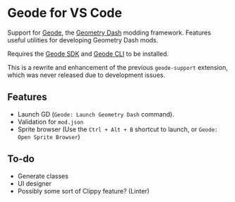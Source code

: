 # Geode for VS Code

Support for [Geode](https://geode-sdk.github.io/docs/), the [Geometry Dash](https://store.steampowered.com/app/322170/Geometry_Dash/) modding framework. Features useful utilities for developing Geometry Dash mods.

Requires the [Geode SDK](https://github.com/geode-sdk/geode) and [Geode CLI](https://github.com/geode-sdk/cli) to be installed.

This is a rewrite and enhancement of the previous `geode-support` extension, which was never released due to development issues.

## Features

 * Launch GD (`Geode: Launch Geometry Dash` command).
 * Validation for `mod.json`
 * Sprite browser (Use the `Ctrl + Alt + B` shortcut to launch, or `Geode: Open Sprite Browser`)

## To-do

 * Generate classes
 * UI designer
 * Possibly some sort of Clippy feature? (Linter)
